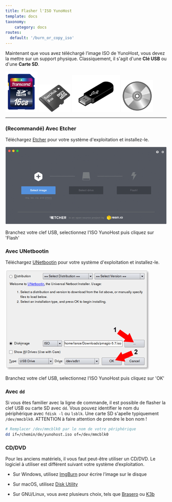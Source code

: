 ```yaml
---
title: Flasher l'ISO YunoHost
template: docs
taxonomy:
    category: docs
routes:
  default: '/burn_or_copy_iso'
---
```


Maintenant que vous avez téléchargé l’image ISO de YunoHost, vous devez la mettre sur un support physique. Classiquement, il s'agit d'une **Clé USB** ou d'une **Carte SD**.

<img src="/images/sdcard.jpg" width=100>
<img src="/images/micro-sd-card.jpg" width=100>
<img src="/images/usb_key.png" width=150>
<img src="/images/cd.jpg" width=100>

---

### (Recommandé) Avec Etcher

Téléchargez <a href="https://etcher.io/" target="_blank">Etcher</a> pour votre système d'exploitation et installez-le.

<img src="/images/etcher.gif">

Branchez votre clef USB, selectionnez l'ISO YunoHost puis cliquez sur 'Flash'

### Avec UNetbootin

Téléchargez <a href="https://unetbootin.github.io/">UNetbootin</a> pour votre système d'exploitation et installez-le.

<img src="/images/unetbootin.png">

Branchez votre clef USB, selectionnez l'ISO YunoHost puis cliquez sur 'OK'

### Avec `dd`

Si vous êtes familier avec la ligne de commande, il est possible de flasher la clef USB ou carte SD avec `dd`.  Vous pouvez identifier le nom du périphérique avec `fdisk -l` ou `lsblk`. Une carte SD s'apelle typiquement `/dev/mmcblk0`. ATTENTION à faire attention de prendre le bon nom !

```bash
# Remplacer /dev/mmcblk0 par le nom de votre périphérique
dd if=/chemin/de/yunohost.iso of=/dev/mmcblk0
```

### CD/DVD

Pour les anciens matériels, il vous faut peut-être utiliser un CD/DVD. Le logiciel à utiliser est différent suivant votre système d’exploitation.

* Sur Windows, utilisez [ImgBurn](http://www.imgburn.com/) pour écrire l’image sur le disque

* Sur macOS, utilisez [Disk Utility](http://support.apple.com/kb/ph7025)

* Sur GNU/Linux, vous avez plusieurs choix, tels que [Brasero](https://wiki.gnome.org/Apps/Brasero) ou [K3b](http://www.k3b.org/)
